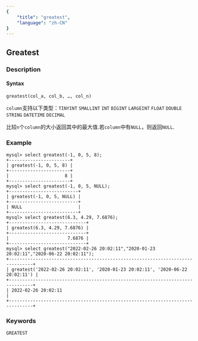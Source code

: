```yaml
---
{
    "title": "greatest",
    "language": "zh-CN"
}
---
```


<!-- 
Licensed to the Apache Software Foundation (ASF) under one
or more contributor license agreements.  See the NOTICE file
distributed with this work for additional information
regarding copyright ownership.  The ASF licenses this file
to you under the Apache License, Version 2.0 (the
"License"); you may not use this file except in compliance
with the License.  You may obtain a copy of the License at
  http://www.apache.org/licenses/LICENSE-2.0
Unless required by applicable law or agreed to in writing,
software distributed under the License is distributed on an
"AS IS" BASIS, WITHOUT WARRANTIES OR CONDITIONS OF ANY
KIND, either express or implied.  See the License for the
specific language governing permissions and limitations
under the License.
-->

## Greatest

### Description
#### Syntax

`greatest(col_a, col_b, …, col_n)`  

`column`支持以下类型：`TINYINT` `SMALLINT` `INT` `BIGINT` `LARGEINT` `FLOAT` `DOUBLE` `STRING` `DATETIME` `DECIMAL`

比较`n`个`column`的大小返回其中的最大值.若`column`中有`NULL`，则返回`NULL`.

### Example

```
mysql> select greatest(-1, 0, 5, 8);
+-----------------------+
| greatest(-1, 0, 5, 8) |
+-----------------------+
|                     8 |
+-----------------------+
mysql> select greatest(-1, 0, 5, NULL);
+--------------------------+
| greatest(-1, 0, 5, NULL) |
+--------------------------+
| NULL                     |
+--------------------------+
mysql> select greatest(6.3, 4.29, 7.6876);
+-----------------------------+
| greatest(6.3, 4.29, 7.6876) |
+-----------------------------+
|                      7.6876 |
+-----------------------------+
mysql> select greatest("2022-02-26 20:02:11","2020-01-23 20:02:11","2020-06-22 20:02:11");
+-------------------------------------------------------------------------------+
| greatest('2022-02-26 20:02:11', '2020-01-23 20:02:11', '2020-06-22 20:02:11') |
+-------------------------------------------------------------------------------+
| 2022-02-26 20:02:11                                                           |
+-------------------------------------------------------------------------------+
```

### Keywords
	GREATEST
